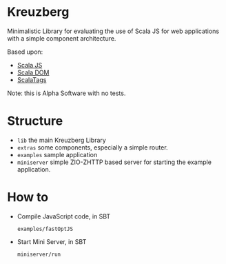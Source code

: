 # Kreuzberg

Minimalistic Library for evaluating the use of Scala JS for web applications with a simple component architecture.

Based upon:

- [Scala JS](https://www.scala-js.org/)
- [Scala DOM](https://scala-js.github.io/scala-js-dom/)
- [ScalaTags](https://github.com/com-lihaoyi/scalatags)

Note: this is Alpha Software with no tests.

# Structure

- `lib` the main Kreuzberg Library
- `extras` some components, especially a simple router.
- `examples` sample application
- `miniserver` simple ZIO-ZHTTP based server for starting the example application.


# How to

- Compile JavaScript code, in SBT
  
  ```
  examples/fastOptJS
  ```
- Start Mini Server, in SBT
  ```
  miniserver/run
  ```
